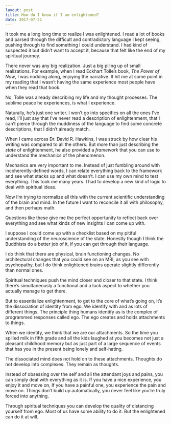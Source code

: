 ```yaml
---
layout: post
title: How do I know if I am enlightened?
date: 2017-07-21
---
```


<p>It took me a long long time to realize I was enlightened. I read a lot of books and parsed through the difficult and contradictory language I kept seeing, pushing through to find something I could understand. I had kind of suspected it but didn’t want to accept it, because that felt like the end of my spiritual journey.</p><p>There never was any big realization. Just a big piling up of small realizations. For example, when I read Eckhart Tolle’s book, <i>The Power of Now</i>, I was nodding along, enjoying the narrative. It hit me at some point in my reading that I wasn’t having the same experience most people have when they read that book.</p><p>No, Tolle was already describing my life and my thought processes. The sublime peace he experiences, is what I experience.</p><p>Naturally, he’s just one writer. I won’t go into specifics on all the ones I’ve read, I’ll just say that I’ve never read a description of enlightenment, that I can’t pierce through the muddiness of the language to find some concrete descriptions, that I didn’t already match.</p><p>When I came across Dr. David R. Hawkins, I was struck by how clear his writing was compared to all the others. But more than just describing the <i>state</i> of enlightenment, he also provided a <i>framework</i> that you can use to understand the mechanics of the phenomenon.</p><p>Mechanics are very important to me. Instead of just fumbling around with incoherently-defined words, I can relate everything back to the framework and see what stacks up and what doesn’t. I can use my own mind to test everything. This took me many years. I had to develop a new kind of logic to deal with spiritual ideas.</p><p>Now I’m trying to normalize all this with the current scientific understanding of the brain and mind. In the future I want to reconcile it all with philosophy, and then perhaps math.</p><p>Questions like these give me the perfect opportunity to reflect back over everything and see what kinds of new insights I can come up with.</p><p>I suppose I could come up with a checklist based on my pitiful understanding of the neuroscience of the state. Honestly though I think the Buddhists do a better job of it, if you can get through their language.</p><p>I do think that there are physical, brain functioning changes. No architectural changes that you could see on an MRI, as you see with psychopathy, but I do think enlightened brains operate slightly differently than normal ones.</p><p>Spiritual techniques push the mind closer and closer to that state. I think there’s simultaneously a functional and a luck aspect to whether you actually manage to get there.</p><p>But to essentialize enlightenment, to get to the core of what’s going on, it’s the dissociation of identity from ego. We identify with and as lots of different things. The principle thing humans identify as is the complex of programmed responses called ego. The ego creates and holds attachments to things.</p><p>When we identify, we think that we are our attachments. So the time you spilled milk in fifth grade and all the kids laughed at you becomes not just a pleasant childhood memory but as just part of a large sequence of events that has you in the present being lonely and self-hating.</p><p>The dissociated mind does not hold on to these attachments. Thoughts do not develop into complexes. They remain as thoughts.</p><p>Instead of obsessing over the self and all the attendant joys and pains, you can simply deal with everything as it is. If you have a nice experience, you enjoy it and move on, If you have a painful one, you experience the pain and move on. Things don’t build up automatically, you never feel like you’re truly forced into anything.</p><p>Through spiritual techniques you can develop the quality of distancing yourself from ego. Most of us have some ability to do it. But the enlightened can do it at will.</p>
